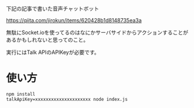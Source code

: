 下記の記事で書いた音声チャットボット

https://qiita.com/jirokun/items/620428b1d8148735ea3a

無駄にSocket.ioを使ってるのはなにかサーバサイドからアクションすることがあるかもしれないと思ってのこと。

実行にはTalk APIのAPIKeyが必要です。

# 使い方

```
npm install
talkApiKey=xxxxxxxxxxxxxxxxxxxxx node index.js
```
